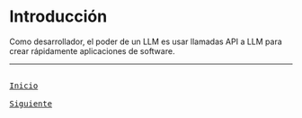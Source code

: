 # Introducción

Como desarrollador, el poder de un LLM es usar llamadas API a LLM para crear rápidamente aplicaciones de software.

---

[<kbd> <br> Inicio <br> </kbd>][inicio]
[<kbd> <br> Siguiente <br> </kbd>][siguiente]

[inicio]: README.md
[siguiente]: 02-pautas.md
